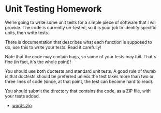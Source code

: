 # Unit Testing Homework

We're going to write some unit tests for a simple piece of software that I will
provide. The code is currently un-tested, so it is your job to identify specific
units, then write tests.

There is documentation that describes what each function is supposed to do, use
this to write your tests. Read it carefully!

Note that the code may contain bugs, so some of your tests may fail. That's fine
(in fact, it's the whole point)!

You should use both doctests and standard unit tests. A good rule of thumb is
that doctests should be preferred unless the test takes more than two or three
lines of code (since, at that point, the test can become hard to read).

You should submit the directory that contains the code, as a ZIP file, with your
tests added.

  * [words.zip](words.zip)

